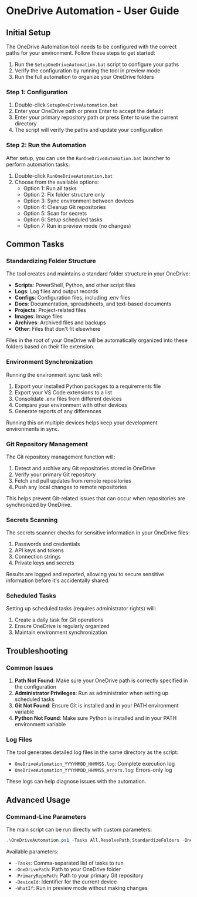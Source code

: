 # OneDrive Automation - User Guide

## Initial Setup

The OneDrive Automation tool needs to be configured with the correct paths for your environment. Follow these steps to get started:

1. Run the `SetupOneDriveAutomation.bat` script to configure your paths
2. Verify the configuration by running the tool in preview mode
3. Run the full automation to organize your OneDrive folders

### Step 1: Configuration

1. Double-click `SetupOneDriveAutomation.bat`
2. Enter your OneDrive path or press Enter to accept the default
3. Enter your primary repository path or press Enter to use the current directory
4. The script will verify the paths and update your configuration

### Step 2: Run the Automation

After setup, you can use the `RunOneDriveAutomation.bat` launcher to perform automation tasks:

1. Double-click `RunOneDriveAutomation.bat`
2. Choose from the available options:
   - Option 1: Run all tasks
   - Option 2: Fix folder structure only
   - Option 3: Sync environment between devices
   - Option 4: Cleanup Git repositories
   - Option 5: Scan for secrets
   - Option 6: Setup scheduled tasks
   - Option 7: Run in preview mode (no changes)

## Common Tasks

### Standardizing Folder Structure

The tool creates and maintains a standard folder structure in your OneDrive:

- **Scripts**: PowerShell, Python, and other script files
- **Logs**: Log files and output records
- **Configs**: Configuration files, including .env files
- **Docs**: Documentation, spreadsheets, and text-based documents
- **Projects**: Project-related files
- **Images**: Image files
- **Archives**: Archived files and backups
- **Other**: Files that don't fit elsewhere

Files in the root of your OneDrive will be automatically organized into these folders based on their file extension.

### Environment Synchronization

Running the environment sync task will:

1. Export your installed Python packages to a requirements file
2. Export your VS Code extensions to a list
3. Consolidate .env files from different devices
4. Compare your environment with other devices
5. Generate reports of any differences

Running this on multiple devices helps keep your development environments in sync.

### Git Repository Management

The Git repository management function will:

1. Detect and archive any Git repositories stored in OneDrive
2. Verify your primary Git repository
3. Fetch and pull updates from remote repositories
4. Push any local changes to remote repositories

This helps prevent Git-related issues that can occur when repositories are synchronized by OneDrive.

### Secrets Scanning

The secrets scanner checks for sensitive information in your OneDrive files:

1. Passwords and credentials
2. API keys and tokens
3. Connection strings
4. Private keys and secrets

Results are logged and reported, allowing you to secure sensitive information before it's accidentally shared.

### Scheduled Tasks

Setting up scheduled tasks (requires administrator rights) will:

1. Create a daily task for Git operations
2. Ensure OneDrive is regularly organized
3. Maintain environment synchronization

## Troubleshooting

### Common Issues

1. **Path Not Found**: Make sure your OneDrive path is correctly specified in the configuration
2. **Administrator Privileges**: Run as administrator when setting up scheduled tasks
3. **Git Not Found**: Ensure Git is installed and in your PATH environment variable
4. **Python Not Found**: Make sure Python is installed and in your PATH environment variable

### Log Files

The tool generates detailed log files in the same directory as the script:

- `OneDriveAutomation_YYYYMMDD_HHMMSS.log`: Complete execution log
- `OneDriveAutomation_YYYYMMDD_HHMMSS_errors.log`: Errors-only log

These logs can help diagnose issues with the automation.

## Advanced Usage

### Command-Line Parameters

The main script can be run directly with custom parameters:

```powershell
.\OneDriveAutomation.ps1 -Tasks All,ResolvePath,StandardizeFolders -OneDrivePath "D:\Custom Path" -PrimaryRepoPath "C:\Git\MyRepo" -DeviceId "WorkPC" -WhatIf
```

Available parameters:

- `-Tasks`: Comma-separated list of tasks to run
- `-OneDrivePath`: Path to your OneDrive folder
- `-PrimaryRepoPath`: Path to your primary Git repository
- `-DeviceId`: Identifier for the current device
- `-WhatIf`: Run in preview mode without making changes

